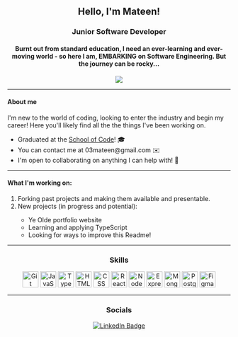 <div align="center">
 <h2>Hello, I'm Mateen!</h2>
 <h3>Junior Software Developer</h3>
</div>

<div align="center">
<h4>
 Burnt out from standard education, I need an ever-learning and ever-moving world - so here I am, EMBARKING on Software Engineering. But the journey can be rocky...
</h4>

<img src="https://knowledge.wharton.upenn.edu/wp-content/uploads/2017/03/mountain-climbing.jpg" />
</div>

<hr>


#### About me

<p>I'm new to the world of coding, looking to enter the industry and begin my career! Here you'll likely find all the the things I've been working on.</p>

<ul>
  <li>Graduated at the <a href="https://www.schoolofcode.co.uk/">School of Code</a>! 🎓</li>
  <li>You can contact me at 03mateen@gmail.com ✉️</li>
  <li>I'm open to collaborating on anything I can help with! 🤝</li>
</ul>

<hr>

#### What I'm working on:

<ol>
  <li>Forking past projects and making them available and presentable.</li>
  <li>New projects (in progress and potential):</li>
    <ul>
      <li>Ye Olde portfolio website</li>
      <li>Learning and applying TypeScript</li>
      <li>Looking for ways to improve this Readme!</li>
    </il>
</ol>

<hr>

<div align="center">
 <h3>Skills</h3>
</div>

<p align="center">
<a href="https://git-scm.com/" target="_blank" rel="noreferrer"><img src="https://raw.githubusercontent.com/danielcranney/readme-generator/main/public/icons/skills/git-colored.svg" width="36" height="36" alt="Git" /></a>
<a href="https://developer.mozilla.org/en-US/docs/Web/JavaScript" target="_blank" rel="noreferrer"><img src="https://raw.githubusercontent.com/danielcranney/readme-generator/main/public/icons/skills/javascript-colored.svg" width="36" height="36" alt="JavaScript" /></a>
<a href="https://www.typescriptlang.org/" target="_blank" rel="noreferrer"><img src="https://raw.githubusercontent.com/danielcranney/readme-generator/main/public/icons/skills/typescript-colored.svg" width="36" height="36" alt="TypeScript" /></a>
<a href="https://developer.mozilla.org/en-US/docs/Glossary/HTML5" target="_blank" rel="noreferrer"><img src="https://raw.githubusercontent.com/danielcranney/readme-generator/main/public/icons/skills/html5-colored.svg" width="36" height="36" alt="HTML5" /></a>
<a href="https://developer.mozilla.org/en-US/docs/Web/CSS" target="_blank" rel="noreferrer"><img src="https://raw.githubusercontent.com/danielcranney/readme-generator/main/public/icons/skills/css3-colored.svg" width="36" height="36" alt="CSS" /></a>
<a href="https://reactjs.org/" target="_blank" rel="noreferrer"><img src="https://raw.githubusercontent.com/danielcranney/readme-generator/main/public/icons/skills/react-colored.svg" width="36" height="36" alt="React" /></a>
<a href="https://nodejs.org/en/" target="_blank" rel="noreferrer"><img src="https://raw.githubusercontent.com/danielcranney/readme-generator/main/public/icons/skills/nodejs-colored.svg" width="36" height="36" alt="NodeJS" /></a>
<a href="https://expressjs.com/" target="_blank" rel="noreferrer"><img src="https://raw.githubusercontent.com/danielcranney/readme-generator/main/public/icons/skills/express-colored.svg" width="36" height="36" alt="Express" /></a>
<a href="https://www.mongodb.com/" target="_blank" rel="noreferrer"><img src="https://raw.githubusercontent.com/danielcranney/readme-generator/main/public/icons/skills/mongodb-colored.svg" width="36" height="36" alt="MongoDB" /></a>
<a href="https://www.postgresql.org/" target="_blank" rel="noreferrer"><img src="https://raw.githubusercontent.com/danielcranney/readme-generator/main/public/icons/skills/postgresql-colored.svg" width="36" height="36" alt="PostgreSQL" /></a>
<a href="https://www.figma.com/" target="_blank" rel="noreferrer"><img src="https://raw.githubusercontent.com/danielcranney/readme-generator/main/public/icons/skills/figma-colored.svg" width="36" height="36" alt="Figma" /></a>
</p>

<hr>

<div align="center">
 <h3>Socials</h3>
</div>

<div align="center">
  <a href="https://www.linkedin.com/in/mateen-qureshi-msq/" target="_blank">
    <img src="https://img.shields.io/badge/LinkedIn-blue?style=for-the-badge&logo=linkedin&logoColor=white" alt="LinkedIn Badge"/>
  </a>
</div>
